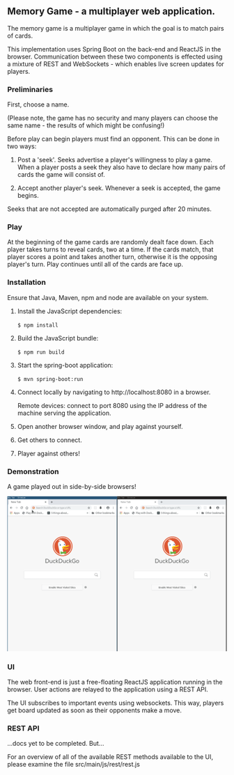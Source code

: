 ## Memory Game - a multiplayer web application.

The memory game is a multiplayer game in which the goal is to match pairs of cards.

This implementation uses Spring Boot on the back-end and ReactJS in the browser. Communication between these two components is effected using a mixture of REST and WebSockets - which enables live screen updates for players.

### Preliminaries

First, choose a name.

(Please note, the game has no security and many players can choose the same name - the results of which might be confusing!)

Before play can begin players must find an opponent. This can be done in two ways:

1. Post a 'seek'. Seeks advertise a player's willingness to play a game. When a player posts a seek they also have to declare how many pairs of cards the game will consist of.

2. Accept another player's seek. Whenever a seek is accepted, the game begins.

Seeks that are not accepted are automatically purged after 20 minutes.

### Play

At the beginning of the game cards are randomly dealt face down. Each player takes turns to reveal cards, two at a time. If the cards match, that player scores a point and takes another turn, otherwise it is the opposing player's turn. Play continues until all of the cards are face up.

### Installation

Ensure that Java, Maven, npm and node are available on your system.
 
1. Install the JavaScript dependencies:

   `$ npm install`


2. Build the JavaScript bundle:

   `$ npm run build`

3. Start the spring-boot application:

   `$ mvn spring-boot:run`

4. Connect locally by navigating to http://localhost:8080 in a browser.

   Remote devices: connect to port 8080 using the IP address of the machine serving the application.

5. Open another browser window, and play against yourself.

6. Get others to connect.

7. Player against others!

### Demonstration

A game played out in side-by-side browsers!

![Demonstation game](./memory-game-demo.gif)

### UI

The web front-end is just a free-floating ReactJS application running in the browser. User actions are relayed to the application using a REST API.

The UI subscribes to important events using websockets. This way, players get board updated as soon as their opponents make a move.

### REST API

...docs yet to be completed. But...

For an overview of all of the available REST methods available to the UI, please examine the file src/main/js/rest/rest.js

